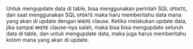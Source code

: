 Untuk mengupdate data di table, bisa menggunakan perintah SQL `UPDATE`, dan saat menggunakan SQL `UPDATE` maka haru memberitahu data mana yang akan di update dengan `WHERE` clause.
Ketika melakukan update data, jika sampai `WHERE` clause-nya salah, maka bisa bisa mengupdate seluruh data di table, dan untuk mengupdate data, maka juga harus memberitahu kolom mana yang akan di update.
